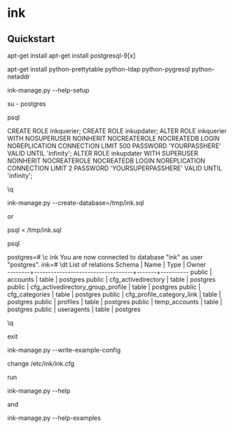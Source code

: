 # ink

## Quickstart

apt-get install apt-get install postgresql-9[x]

apt-get install python-prettytable python-ldap python-pygresql python-netaddr

ink-manage.py --help-setup

su - postgres

psql

CREATE ROLE inkquerier;
CREATE ROLE inkupdater;
ALTER ROLE inkquerier WITH NOSUPERUSER NOINHERIT NOCREATEROLE NOCREATEDB LOGIN NOREPLICATION CONNECTION LIMIT 500 PASSWORD 'YOURPASSHERE' VALID UNTIL 'infinity';
ALTER ROLE inkupdater WITH SUPERUSER NOINHERIT NOCREATEROLE NOCREATEDB LOGIN NOREPLICATION CONNECTION LIMIT 2 PASSWORD 'YOURSUPERPASSHERE' VALID UNTIL 'infinity';

\q


ink-manage.py --create-database=/tmp/ink.sql

or

psql < /tmp/ink.sql

psql

postgres=# \c ink
You are now connected to database "ink" as user "postgres".
ink=# \dt
                       List of relations
 Schema |               Name                | Type  |  Owner   
--------+-----------------------------------+-------+----------
 public | accounts                          | table | postgres
 public | cfg_activedirectory               | table | postgres
 public | cfg_activedirectory_group_profile | table | postgres
 public | cfg_categories                    | table | postgres
 public | cfg_profile_category_link         | table | postgres
 public | profiles                          | table | postgres
 public | temp_accounts                     | table | postgres
 public | useragents                        | table | postgres
 
 \q
 
 exit
 
 ink-manage.py --write-example-config 
 
 change /etc/ink/ink.cfg
 
 run 
 
 ink-manage.py --help
 
 and 
 
 ink-manage.py --help-examples
 
 
 
 

